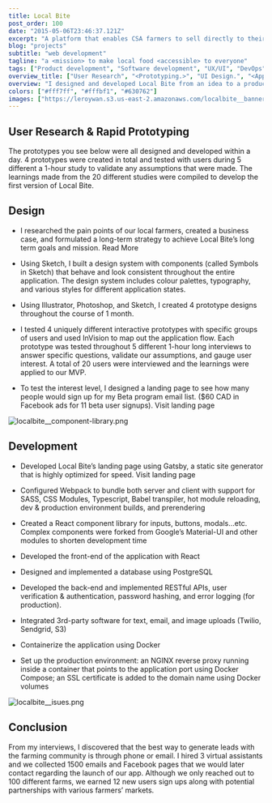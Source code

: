 ```yaml
---
title: Local Bite
post_order: 100
date: "2015-05-06T23:46:37.121Z"
excerpt: "A platform that enables CSA farmers to sell directly to their customers online. The MVP was used with customers of a local farming cooperative."
blog: "projects"
subtitle: "web development"
tagline: "a <mission> to make local food <accessible> to everyone"
tags: ["Product development", "Software development", "UX/UI", "DevOps"]
overview_title: ["User Research", "<Prototyping.>", "UI Design.", "<App Development.>", "Deployment."]
overview: "I designed and developed Local Bite from an idea to a production-grade MVP used with a local farming cooperative. Local Bite is an e-commerce platform and marketplace that enables farmers to sell their produce online and manage order pickups."
colors: ["#fff7ff", "#fffbf1", "#630762"]
images: ["https://leroywan.s3.us-east-2.amazonaws.com/localbite__banner.png", "https://leroywan.s3.us-east-2.amazonaws.com/localbite__banner.png"]
---
```

## User Research & Rapid Prototyping
The prototypes you see below were all designed and developed within a day. 4 prototypes were created in total and tested with users during 5 different a 1-hour study to validate any assumptions that were made. The learnings made from the 20 different studies were compiled to develop the first version of Local Bite.

## Design
- I researched the pain points of our local farmers, created a business case, and formulated a long-term strategy to achieve Local Bite’s long term goals and mission. Read More

- Using Sketch, I built a design system with components (called Symbols in Sketch) that behave and look consistent throughout the entire application. The design system includes colour palettes, typography, and various styles for different application states. 

- Using Illustrator, Photoshop, and Sketch, I created 4 prototype designs throughout the course of 1 month. 

- I tested 4 uniquely different interactive prototypes with specific groups of users and used InVision to map out the application flow. Each prototype was tested throughout 5 different 1-hour long interviews to answer specific questions, validate our assumptions, and gauge user interest. A total of 20 users were interviewed and the learnings were applied to our MVP.

- To test the interest level, I designed a landing page to see how many people would sign up for my Beta program email list. ($60 CAD in Facebook ads for 11 beta user signups). Visit landing page

![localbite__component-library.png](https://leroywan.s3.us-east-2.amazonaws.com/localbite__component-library.png)

## Development
- Developed Local Bite’s landing page using Gatsby, a static site generator that is highly optimized for speed. Visit landing page

- Configured Webpack to bundle both server and client with support for SASS, CSS Modules, Typescript, Babel transpiler, hot module reloading, dev & production environment builds, and prerendering

- Created a React component library for inputs, buttons, modals…etc. Complex components were forked from Google’s Material-UI and other modules to shorten development time

- Developed the front-end of the application with React

- Designed and implemented a database using PostgreSQL

- Developed the back-end and implemented RESTful APIs, user verification & authentication, password hashing, and error logging (for production).

- Integrated 3rd-party software for text, email, and image uploads (Twilio, Sendgrid, S3)

- Containerize the application using Docker

- Set up the production environment: an NGINX reverse proxy running inside a container that points to the application port using Docker Compose; an SSL certificate is added to the domain name using Docker volumes

![localbite__isues.png](https://leroywan.s3.us-east-2.amazonaws.com/localbite__issues.png)

## Conclusion

From my interviews, I discovered that the best way to generate leads with the farming community is through phone or email. I hired 3 virtual assistants and we collected 1500 emails and Facebook pages that we would later contact regarding the launch of our app. Although we only reached out to 100 different farms, we earned 12 new users sign ups along with potential partnerships with various farmers’ markets.